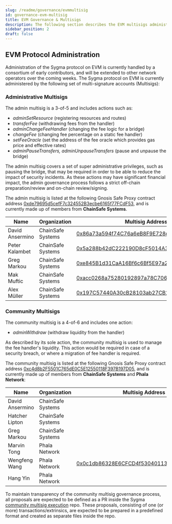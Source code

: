 ```yaml
---
slug: /readme/governance/evmmultisig
id: governance-evm-multisig
title: EVM Governance & Multisigs
description: The following section describes the EVM multisigs administrating the Sygma protocol.
sidebar_position: 2
draft: false
---
```


## EVM Protocol Administration

Administration of the Sygma protocol on EVM is currently handled by a consortium of early contributors, and will be extended to other network operators over the coming weeks. The Sygma protocol on EVM is currently administered by the following set of multi-signature accounts (Multisigs):

### Administrative Multisigs 

The admin multisig is a 3-of-5 and includes actions such as:
- *adminSetResource* (registering resources and routes)
- *transferFee* (withdrawing fees from the handler)
- *adminChangeFeeHandler* (changing the fee logic for a bridge)
- *changeFee* (changing fee percentage on a static fee handler)
- *setFeeOracle* (set the address of the fee oracle which provides gas price and effective rates)
- *adminPauseTransfers, adminUnpauseTransfers* (pause and unpause the bridge)

The admin multisig covers a set of super administrative privileges, such as pausing the bridge, that may be required in order to be able to reduce the impact of security incidents. As these actions may have significant financial impact, the admin governance process follows a strict off-chain preparation/review and on-chain review/signing. 

The admin multisig is listed at the following Gnosis Safe Proxy contract address [0xde79695d5cefF7c324552B3ecbe6165f77FCdF53](https://etherscan.io/address/0xde79695d5cefF7c324552B3ecbe6165f77FCdF53), and is currently made up of members from **ChainSafe Systems**.

| Name            | Organization      | Multisig Address                                                                                                      |
| --------------- | ----------------- | --------------------------------------------------------------------------------------------------------------------- |
| David Ansermino | ChainSafe Systems | [0x86a73a594f74C76a6eB8F9E728d992D03252f60f](https://etherscan.io/address/0x86a73a594f74C76a6eB8F9E728d992D03252f60f) |
| Peter Kalambet  | ChainSafe Systems | [0x5a288b42dC222190D8cF5014A330c978ee42A5df](https://etherscan.io/address/0x5a288b42dC222190D8cF5014A330c978ee42A5df) |
| Greg Markou     | ChainSafe Systems | [0xe845B1d31CaA16Bf6c6Bf5E97a28D086bd46FD49](https://etherscan.io/address/0xe845B1d31CaA16Bf6c6Bf5E97a28D086bd46FD49) |
| Mak Muftic      | ChainSafe Systems | [0xacc0268a75280192897a78C706C9FBA2d2b851C4](https://etherscan.io/address/0xacc0268a75280192897a78C706C9FBA2d2b851C4) |
| Alex Müller     | ChainSafe Systems | [0x197C57440A30cB28103ab27CB1b0dC86E5907ADA](https://etherscan.io/address/0x197C57440A30cB28103ab27CB1b0dC86E5907ADA) |

### Community Multisigs

The community multisig is a 4-of-6 and includes one action:
- *adminWithdraw* (withdraw liquidity from the handler)

As described by its sole action, the community multisig is used to manage the fee handler's liquidity. This action would be required in case of a security breach, or where a migration of fee handler is required. 
 
The community multisig is listed at the following Gnosis Safe Proxy contract address [0xc4d8b2F5501C765dE0C5E12550118F397B197D05](https://etherscan.io/address/0xc4d8b2F5501C765dE0C5E12550118F397B197D05), and is currently made up of members from **ChainSafe Systems** and **Phala Network**:

| Name            | Organization      |  Multisig Address 
|-----------------|-------------------| --------------------------------------------------------------------------------------------------------------------- |
| David Ansermino | ChainSafe Systems |  |
| Hatcher Lipton  | ChainSafe Systems |  |
| Greg Markou     | ChainSafe Systems |  |
| Marvin Tong     | Phala Network     |  | 
| Wengfeng Wang   | Phala Network     |  [0x0c1db86328E6CFCD4f530401131Dc9a26DefA12a](https://etherscan.io/address/0x0c1db86328E6CFCD4f530401131Dc9a26DefA12a) |
| Hang Yin        | Phala Network     |  |

To maintain transparency of the community multisig governance process, all proposals are expected to be defined as a PR inside the Sygma [community multisig execution](https://github.com/sygmaprotocol/community-executions) repo. These proposals, consisting of one (or more) transactions/extrinsics, are expected to be prepared in a predefined format and created as separate files inside the repo.